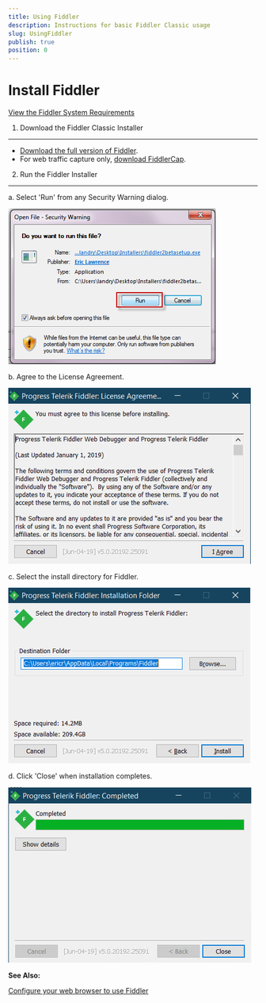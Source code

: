 ```yaml
---
title: Using Fiddler
description: Instructions for basic Fiddler Classic usage
slug: UsingFiddler
publish: true
position: 0
---
```



Install Fiddler
===============

[View the Fiddler System Requirements][1]

1. Download the Fiddler Classic Installer
---------------------------------

+  [Download the full version of Fiddler][1].
+  For web traffic capture only, [download FiddlerCap][2].


2. Run the Fiddler Installer
----------------------------
a. Select 'Run' from any Security Warning dialog.

![Setup Security Warning][3]

b. Agree to the License Agreement.

![Agree to License Agreement][4]

c. Select the install directory for Fiddler.

![Select Install Directory][5]

d. Click 'Close' when installation completes.

![Fiddler Setup Completed][6]

**See Also:**

[Configure your web browser to use Fiddler][7]

[1]: http://www.telerik.com/download/fiddler
[2]: http://www.fiddlercap.com/FiddlerCap/
[3]: ../../images/ConfigureFiddler/SetupSecurityWarning.png
[4]: ../../images/ConfigureFiddler/AgreetoLicenseAgreement.png
[5]: ../../images/ConfigureFiddler/SelectInstallDirectory.png
[6]: ../../images/ConfigureFiddler/FiddlerSetupCompleted.png
[7]: ./ConfigureBrowsers
